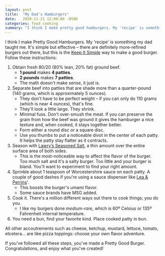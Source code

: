 ```yaml
---
layout: post
title:  "My Dad's Hamburgers"
date:   2020-11-21 12:00:00 -0500
categories: food cooking
summary: "I think I make pretty good hamburgers. My 'recipe' is something my dad taught me. It's simple but effective – there are definitely more-refined burgers out there, but this is the Keep It Simple method way to make a good burger. Follow these instructions:"
---
```


I think I make Pretty Good Hamburgers. My 'recipe' is something my dad taught me. It's simple but effective – there are definitely more-refined burgers out there, but this is the [Keep It Simple](https://wiki.c2.com/?KeepItSimple) way to make a good burger. Follow these instructions:

1. Obtain fresh 80/20 (80% lean, 20% fat) ground beef.
    * **1 pound** makes **4 patties**.
    * **2 pounds** makes **7 patties**.
    * The math doesn't make sense, it just is.
2. Separate beef into patties that are shade more than a quarter-pound (140 grams, which is approximately 5 ounces).
    * They don't have to be perfect weight – if you can only do 110 grams (which is near 4 ounces), that's fine.
    * They'll look a little large. They shrink.
    * Minimal fuss. Don't over-smush the meat. If you can preserve the grain from how the beef was ground it gives the hamburger a nice texture and, when cooked, it stays together better.
    * Form either a round disc or a square disc.
    * Use you thumbs to put a noticeable divot in the center of each patty. It helps the patty stay flatter as it contracts.
3. Season with [Lawry’s Seasoned Salt](https://www.mccormick.com/lawrys/flavors/spice-blends/seasoned-salt), a thin amount over the entire surface area of both sides.
    * This is the most-noticeable way to affect the flavor of the burger. Too much salt and it's a salty burger. Too little and your burger is bland. You'll want to experiment to find your right amount.
4. Sprinkle about 1 teaspoon of Worcestershire sauce on each patty. A couple of good dashes if you're using a sauce dispenser like [Lea & Perrins](https://www.leaperrins.com/)'.
    * This boosts the burger's umami flavor.
    * Some sauce brands have MSG added.
5. Cook it. There's a million different ways out there to cook things; you do you.
    * I like my burgers done *medium-rare*, which is 60º Celsius or 135º Fahrenheit internal temperature.
6. You need a bun, find your favorite kind. Place cooked patty in bun.

All other accoutrements such as cheese, ketchup, mustard, lettuce, tomato, etcetera… are like pizza toppings: choose your own flavor adventure.

If you've followed all these steps, you've made a Pretty Good Burger. Congratulations, and enjoy what you've created!